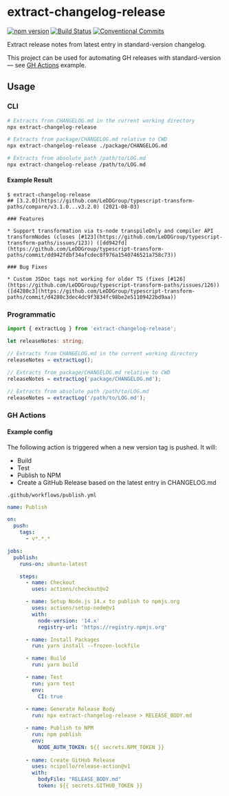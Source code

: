 # extract-changelog-release

[![npm version](https://img.shields.io/npm/v/extract-changelog-release.svg)](https://www.npmjs.com/package/extract-changelog-release)
[![Build Status](https://img.shields.io/endpoint.svg?url=https%3A%2F%2Factions-badge.atrox.dev%2Fnonara%2Fextract-changelog-release%2Fbadge&style=flat)](https://actions-badge.atrox.dev/nonara/extract-changelog-release/goto)
[![Conventional Commits](https://img.shields.io/badge/Conventional%20Commits-1.0.0-yellow.svg)](https://conventionalcommits.org)

Extract release notes from latest entry in standard-version changelog.

This project can be used for automating GH releases with standard-version — see [GH Actions](#GH-Actions) example.

## Usage

### CLI
```sh
# Extracts from CHANGELOG.md in the current working directory
npx extract-changelog-release

# Extracts from package/CHANGELOG.md relative to CWD
npx extract-changelog-release ./package/CHANGELOG.md

# Extracts from absolute path /path/to/LOG.md
npx extract-changelog-release /path/to/LOG.md
```

#### Example Result
```shell
$ extract-changelog-release
## [3.2.0](https://github.com/LeDDGroup/typescript-transform-paths/compare/v3.1.0...v3.2.0) (2021-08-03)

### Features

* Support transformation via ts-node transpileOnly and compiler API transformNodes (closes [#123](https://github.com/LeDDGroup/typescript-transform-paths/issues/123)) ([dd942fd](https://github.com/LeDDGroup/typescript-transform-paths/commit/dd942fdbf34afcdec8f976a1540746521a758c73))

### Bug Fixes

* Custom JSDoc tags not working for older TS (fixes [#126](https://github.com/LeDDGroup/typescript-transform-paths/issues/126)) ([d4280c3](https://github.com/LeDDGroup/typescript-transform-paths/commit/d4280c3dec4dc9f3834fc98be2e51109422bd9aa))
```

### Programmatic

```ts
import { extractLog } from 'extract-changelog-release';

let releaseNotes: string;

// Extracts from CHANGELOG.md in the current working directory
releaseNotes = extractLog(); 

// Extracts from package/CHANGELOG.md relative to CWD
releaseNotes = extractLog('package/CHANGELOG.md'); 

// Extracts from absolute path /path/to/LOG.md
releaseNotes = extractLog('/path/to/LOG.md');
```

### GH Actions

#### Example config

The following action is triggered when a new version tag is pushed. It will:

- Build
- Test
- Publish to NPM
- Create a GitHub Release based on the latest entry in CHANGELOG.md

`.github/workflows/publish.yml`
```yaml
name: Publish

on:
  push:
    tags:
      - v*.*.*

jobs:
  publish:
    runs-on: ubuntu-latest

    steps:
      - name: Checkout
        uses: actions/checkout@v2

      - name: Setup Node.js 14.x to publish to npmjs.org
        uses: actions/setup-node@v1
        with:
          node-version: '14.x'
          registry-url: 'https://registry.npmjs.org'

      - name: Install Packages
        run: yarn install --frozen-lockfile

      - name: Build
        run: yarn build

      - name: Test
        run: yarn test
        env:
          CI: true
          
      - name: Generate Release Body
        run: npx extract-changelog-release > RELEASE_BODY.md

      - name: Publish to NPM
        run: npm publish
        env:
          NODE_AUTH_TOKEN: ${{ secrets.NPM_TOKEN }}
        
      - name: Create GitHub Release
        uses: ncipollo/release-action@v1
        with:
          bodyFile: "RELEASE_BODY.md"
          token: ${{ secrets.GITHUB_TOKEN }}
```
